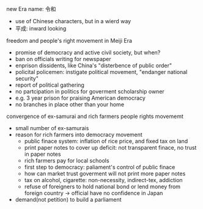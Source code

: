 new Era name: 令和
- use of Chinese characters, but in a wierd way
- 平成: inward looking

freedom and people's right movement in Meiji Era
- promise of democracy and active civil society, but when?
- ban on officials writing for newspaper
- enprison dissidents, like China's "disterbence of public order"
- policital policemen: instigate political movement, "endanger national security"
- report of political gathering
- no partcipation in politics for goverment scholarship owner
- e.g. 3 year prison for praising American democracy
- no branches in place other than your home

convergence of ex-samurai and rich farmers people rights movememt
- small number of ex-samurais
- reason for rich farmers into democracy movement
    - public finace system: inflation of rice price, and fixed tax on land
    - print paper notes to cover up deficit: not transparent finace, no trust in paper notes
    - rich farmers pay for local schools
    - first step to democracy: paliament's control of public finace
    - how can market trust goverment will not print more paper notes
    - tax on alcohol, cigarette: non-necessity, indirect-tex, addiction
    - refuse of foreigners to hold national bond or lend money from foreign country -> official have no confidence in Japan
- demand(not petition) to build a parliament
